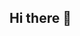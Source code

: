 ## Hi there 👋

<!--
**bchhunchheang/bchhunchheang** is a ✨ _special_ ✨ repository because its `README.md` (this file) appears on your GitHub profile.

Here are some ideas to get you started:

- 🔭 I’m currently working on a Freelance project in design.
- 🌱 I’m currently learning new things about 3D, Design, and Coding.
- 👯 I’m looking to collaborate on Back-End and Front-End
- 🤔 I’m looking for help with Coding
- 💬 Ask me about ...
- 📫 How to reach me: bchhunchhieng@gmail.com
- 😄 Pronouns: ...
- ⚡ Fun fact: I'm just a curious one.
-->
